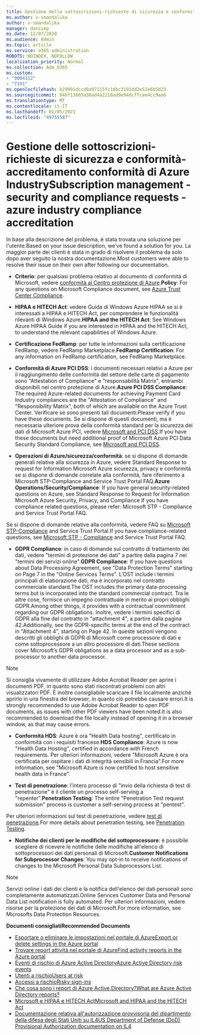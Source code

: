 ```yaml
---
title: Gestione delle sottoscrizioni-richieste di sicurezza e conformità-accreditamento conformità di Azure Industry
ms.author: v-smandalika
author: v-smandalika
manager: dansimp
ms.date: 12/07/2020
ms.audience: Admin
ms.topic: article
ms.service: o365-administration
ROBOTS: NOINDEX, NOFOLLOW
localization_priority: Normal
ms.collection: Adm_O365
ms.custom:
- "9004112"
- "7191"
ms.openlocfilehash: b29991dccd0a97115fc1dbc3191dd2e52e6b5d23
ms.sourcegitcommit: 04bf13605a30ad4a2218ad9e94dcffcee4cc9aa6
ms.translationtype: MT
ms.contentlocale: it-IT
ms.lasthandoff: 01/05/2021
ms.locfileid: "49755587"
---
```

# <a name="subscription-management---security-and-compliance-requests---azure-industry-compliance-accreditation"></a><span data-ttu-id="f6b5a-102">Gestione delle sottoscrizioni-richieste di sicurezza e conformità-accreditamento conformità di Azure Industry</span><span class="sxs-lookup"><span data-stu-id="f6b5a-102">Subscription management - security and compliance requests - azure industry compliance accreditation</span></span>

<span data-ttu-id="f6b5a-103">In base alla descrizione del problema, è stata trovata una soluzione per l'utente.</span><span class="sxs-lookup"><span data-stu-id="f6b5a-103">Based on your issue description, we’ve found a solution for you.</span></span> <span data-ttu-id="f6b5a-104">La maggior parte dei clienti è stata in grado di risolvere il problema da solo dopo aver seguito la nostra documentazione.</span><span class="sxs-lookup"><span data-stu-id="f6b5a-104">Most customers were able to resolve their issue on their own after following our documentation.</span></span>

- <span data-ttu-id="f6b5a-105">**Criterio**: per qualsiasi problema relativo al documento di conformità di Microsoft, vedere [conformità al Centro protezione di Azure](https://docs.microsoft.com/compliance/regulatory/offering-SOC).</span><span class="sxs-lookup"><span data-stu-id="f6b5a-105">**Policy**: For any questions on Microsoft Compliance document, see [Azure Trust Center Compliance](https://docs.microsoft.com/compliance/regulatory/offering-SOC).</span></span>

- <span data-ttu-id="f6b5a-106">**HIPAA e HITECH Act**: vedere Guida di Windows Azure HIPAA se si è interessati a HIPAA e HITECH Act, per comprendere le funzionalità rilevanti di Windows Azure.</span><span class="sxs-lookup"><span data-stu-id="f6b5a-106">**HIPAA and the HITECH Act**: See Windows Azure HIPAA Guide if you are interested in HIPAA and the HITECH Act, to understand the relevant capabilities of Windows Azure.</span></span>

- <span data-ttu-id="f6b5a-107">**Certificazione FedRamp**: per tutte le informazioni sulla certificazione FedRamp, vedere FedRamp Marketplace.</span><span class="sxs-lookup"><span data-stu-id="f6b5a-107">**FedRamp Certification**: For any information on FedRamp certification, see FedRamp Marketplace.</span></span>

- <span data-ttu-id="f6b5a-108">**Conformità di Azure PCI DSS**: i documenti necessari relativi a Azure per il raggiungimento delle conformità del settore delle carte di pagamento sono "Attestation of Compliance" e "responsabilità Matrix", entrambi disponibili nel centro protezione di Azure.</span><span class="sxs-lookup"><span data-stu-id="f6b5a-108">**Azure PCI DSS Compliance**: The required Azure-related documents for achieving Payment Card Industry compliances are the "Attestation of Compliance" and "Responsibility Matrix", both of which are available on the Azure Trust Center.</span></span> <span data-ttu-id="f6b5a-109">Verificare se sono presenti tali documenti.</span><span class="sxs-lookup"><span data-stu-id="f6b5a-109">Please verify if you have these documents.</span></span> <span data-ttu-id="f6b5a-110">Se si dispone di questi documenti, ma è necessaria ulteriore prova della conformità standard per la sicurezza dei dati di Microsoft Azure PCI, vedere [Microsoft and PCI DSS](https://docs.microsoft.com/compliance/regulatory/offering-PCI-DSS).</span><span class="sxs-lookup"><span data-stu-id="f6b5a-110">If you have these documents but need additional proof of Microsoft Azure PCI Data Security Standard Compliance, see [Microsoft and PCI DSS](https://docs.microsoft.com/compliance/regulatory/offering-PCI-DSS).</span></span>

- <span data-ttu-id="f6b5a-111">**Operazioni di Azure/sicurezza/conformità**: se si dispone di domande generali relative alla sicurezza in Azure, vedere Standard Response to request for Information Microsoft Azure sicurezza, privacy e conformità se si dispone di domande correlate alla conformità, fare riferimento a Microsoft STP-Compliance and Service Trust Portal FAQ.</span><span class="sxs-lookup"><span data-stu-id="f6b5a-111">**Azure Operations/Security/Compliance**: If you have general security-related questions on Azure, see Standard Response to Request for Information Microsoft Azure Security, Privacy, and Compliance If you have compliance related questions, please refer: Microsoft STP - Compliance and Service Trust Portal FAQ.</span></span>

<span data-ttu-id="f6b5a-112">Se si dispone di domande relative alla conformità, vedere FAQ su [Microsoft STP-Compliance](https://www.microsoft.com/trust-center/compliance/compliance-overview) and Service Trust Portal.</span><span class="sxs-lookup"><span data-stu-id="f6b5a-112">If you have compliance-related questions, see [Microsoft STP - Compliance](https://www.microsoft.com/trust-center/compliance/compliance-overview) and Service Trust Portal FAQ.</span></span>

- <span data-ttu-id="f6b5a-113">**GDPR Compliance**: in caso di domande sul contratto di trattamento dei dati, vedere "termini di protezione dei dati" a partire dalla pagina 7 nei "termini dei servizi online".</span><span class="sxs-lookup"><span data-stu-id="f6b5a-113">**GDPR Compliance**: If you have questions about Data Processing Agreement, see "Data Protection Terms" starting on Page 7 in the "Online Services Terms".</span></span> <span data-ttu-id="f6b5a-114">L'OST include i termini principali di elaborazione dati, ma è incorporato nel contratto commerciale standard.</span><span class="sxs-lookup"><span data-stu-id="f6b5a-114">The OST includes the primary data-processing terms but is incorporated into the standard commercial contract.</span></span> <span data-ttu-id="f6b5a-115">Tra le altre cose, fornisce un impegno contrattuale in merito ai propri obblighi GDPR.</span><span class="sxs-lookup"><span data-stu-id="f6b5a-115">Among other things, it provides with a contractual commitment regarding our GDPR obligations.</span></span> <span data-ttu-id="f6b5a-116">Inoltre, vedere i termini specifici di GDPR alla fine del contratto in "attachment 4", a partire dalla pagina 42.</span><span class="sxs-lookup"><span data-stu-id="f6b5a-116">Additionally, see the GDPR-specific terms at the end of the contract in "Attachment 4", starting on Page 42.</span></span> <span data-ttu-id="f6b5a-117">In queste sezioni vengono descritti gli obblighi di GDPR di Microsoft come processore di dati e come sottoprocessore a un altro processore di dati.</span><span class="sxs-lookup"><span data-stu-id="f6b5a-117">These sections cover Microsoft’s GDPR obligations as a data processor and as a sub-processor to another data processor.</span></span>

> [!NOTE]
> <span data-ttu-id="f6b5a-118">Si consiglia vivamente di utilizzare Adobe Acrobat Reader per aprire i documenti PDF, in quanto sono stati riscontrati problemi con altri visualizzatori PDF. È inoltre consigliabile scaricare il file localmente anziché aprirlo in una finestra del browser, in quanto ciò potrebbe causare errori.</span><span class="sxs-lookup"><span data-stu-id="f6b5a-118">It is strongly recommended to use Adobe Acrobat Reader to open PDF documents, as issues with other PDF viewers have been noted.It is also recommended to download the file locally instead of opening it in a browser window, as that may cause errors.</span></span>

- <span data-ttu-id="f6b5a-119">**Conformità HDS**: Azure è ora "Health Data hosting", certificato in conformità con i requisiti francese.</span><span class="sxs-lookup"><span data-stu-id="f6b5a-119">**HDS Compliance**: Azure is now "Health Data Hosting", certified in accordance with French requirements.</span></span> <span data-ttu-id="f6b5a-120">Per ulteriori informazioni, vedere "Microsoft Azure è ora certificata per ospitare i dati di integrità sensibili in Francia".</span><span class="sxs-lookup"><span data-stu-id="f6b5a-120">For more information, see "Microsoft Azure is now certified to host sensitive health data in France".</span></span>

- <span data-ttu-id="f6b5a-121">**Test di penetrazione**: l'intero processo di "invio della richiesta di test di penetrazione" è il cliente un processo self-serving a "repenter".</span><span class="sxs-lookup"><span data-stu-id="f6b5a-121">**Penetration Testing**: The entire "Penetration Test request submission" process is customer a self-serving process at "pentest".</span></span>

<span data-ttu-id="f6b5a-122">Per ulteriori informazioni sul test di penetrazione, vedere [test di penetrazione](https://docs.microsoft.com/azure/security/fundamentals/pen-testing).</span><span class="sxs-lookup"><span data-stu-id="f6b5a-122">For more details about penetration testing, see [Penetration Testing](https://docs.microsoft.com/azure/security/fundamentals/pen-testing).</span></span>

- <span data-ttu-id="f6b5a-123">**Notifiche dei clienti per le modifiche del sottoprocessore**: è possibile scegliere di ricevere le notifiche delle modifiche all'elenco di sottoprocessori dei dati personali di Microsoft.</span><span class="sxs-lookup"><span data-stu-id="f6b5a-123">**Customer Notifications for Subprocessor Changes**: You may opt-in to receive notifications of changes to the Microsoft Personal Data Subprocessors List.</span></span>

> [!NOTE]
> <span data-ttu-id="f6b5a-124">Servizi online i dati dei clienti e la notifica dell'elenco dei dati personali sono completamente automatizzati.</span><span class="sxs-lookup"><span data-stu-id="f6b5a-124">Online Services Customer Data and Personal Data List notification is fully automated.</span></span> <span data-ttu-id="f6b5a-125">Per ulteriori informazioni, vedere risorse per la protezione dei dati di Microsoft.</span><span class="sxs-lookup"><span data-stu-id="f6b5a-125">For more information, see Microsofts Data Protection Resources.</span></span>

<span data-ttu-id="f6b5a-126">**Documenti consigliati**</span><span class="sxs-lookup"><span data-stu-id="f6b5a-126">**Recommended Documents**</span></span>

- [<span data-ttu-id="f6b5a-127">Esportare o eliminare le impostazioni nel portale di Azure</span><span class="sxs-lookup"><span data-stu-id="f6b5a-127">Export or delete settings in the Azure portal</span></span>](https://docs.microsoft.com/azure/azure-portal/set-preferences)
- [<span data-ttu-id="f6b5a-128">Trovare report attività nel portale di Azure</span><span class="sxs-lookup"><span data-stu-id="f6b5a-128">Find activity reports in the Azure portal</span></span>](https://docs.microsoft.com/azure/active-directory/reports-monitoring/howto-find-activity-reports)
- [<span data-ttu-id="f6b5a-129">Eventi di rischio di Azure Active Directory</span><span class="sxs-lookup"><span data-stu-id="f6b5a-129">Azure Active Directory risk events</span></span>](https://docs.microsoft.com/azure/active-directory/identity-protection/overview-identity-protection)
- [<span data-ttu-id="f6b5a-130">Utenti a rischio</span><span class="sxs-lookup"><span data-stu-id="f6b5a-130">Users at risk</span></span>](https://docs.microsoft.com/azure/active-directory/identity-protection/overview-identity-protection)
- [<span data-ttu-id="f6b5a-131">Accessi a rischio</span><span class="sxs-lookup"><span data-stu-id="f6b5a-131">Risky sign-ins</span></span>](https://docs.microsoft.com/azure/active-directory/identity-protection/overview-identity-protection)
- [<span data-ttu-id="f6b5a-132">Che cosa sono i report di Azure Active Directory?</span><span class="sxs-lookup"><span data-stu-id="f6b5a-132">What are Azure Active Directory reports?</span></span>](https://docs.microsoft.com/azure/active-directory/reports-monitoring/overview-reports)
- [<span data-ttu-id="f6b5a-133">Microsoft e HIPAA e HITECH Act</span><span class="sxs-lookup"><span data-stu-id="f6b5a-133">Microsoft and HIPAA and the HITECH Act</span></span>](https://docs.microsoft.com/compliance/regulatory/offering-hipaa-hitech)
- [<span data-ttu-id="f6b5a-134">Documentazione relativa all'autorizzazione provvisoria del dipartimento della difesa degli Stati Uniti su IL4</span><span class="sxs-lookup"><span data-stu-id="f6b5a-134">US Department of Defense (DoD) Provisional Authorization documentation on IL4</span></span>](https://docs.microsoft.com/compliance/regulatory/offering-DoD-DISA-L2-L4-L5)













